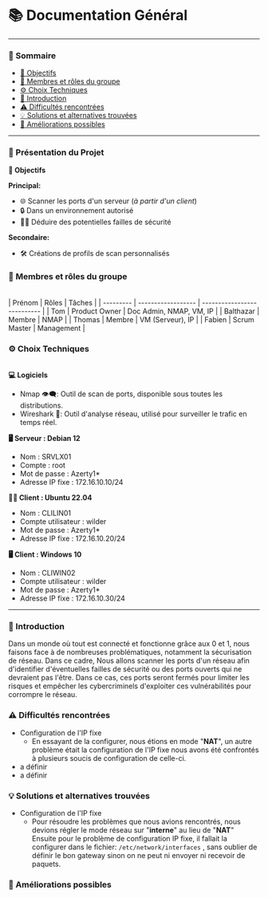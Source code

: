 # 📚 Documentation Général
---
### 📑 Sommaire
- [🎯 Objectifs](#objectifs)
- [👥 Membres et rôles du groupe](#membres-et-rôles-du-groupe)
- [⚙️ Choix Techniques](#choix-techniques)
- [📜 Introduction](#introduction)
- [⚠️ Difficultés rencontrées](#difficultés-rencontrées)
- [💡 Solutions et alternatives trouvées](#solutions-et-alternatives-trouvées)
- [🚀 Améliorations possibles](#améliorations-possibles)
---
### **📝 Présentation du Projet**

**🎯 Objectifs**
<span id="objectifs"></span>  

**Principal:**
- 🌐 Scanner les ports d'un serveur (*à partir d'un client*)
- 🔒 Dans un environnement autorisé
- 🕵️‍♂️ Déduire des potentielles failles de sécurité

**Secondaire:**
- 🛠️ Créations de profils de scan personnalisés

### **👥 Membres et rôles du groupe**
<span id="membres-et-rôles-du-groupe"></span>  
| Prénom    | Rôles              | Tâches                      | 
| --------- | ------------------ | --------------------------- |
| Tom       | Product Owner      | Doc Admin, NMAP, VM, IP     |
| Balthazar | Membre             | NMAP                        |
| Thomas    | Membre             | VM (Serveur), IP            |
| Fabien    | Scrum Master       | Management                  |

### **⚙️ Choix Techniques**
<span id="choix-techniques"></span>  
**💻 Logiciels**
- Nmap 👁️‍🗨️: Outil de scan de ports, disponible sous toutes les distributions.
- Wireshark 🦈: Outil d'analyse réseau, utilisé pour surveiller le trafic en temps réel. 

**🖥️ Serveur : Debian 12**
- Nom : SRVLX01
- Compte : root
- Mot de passe : Azerty1*
- Adresse IP fixe : 172.16.10.10/24

**🧑‍💻 Client : Ubuntu 22.04**
- Nom : CLILIN01
- Compte utilisateur : wilder
- Mot de passe : Azerty1*
- Adresse IP fixe : 172.16.10.20/24

**🖥️ Client : Windows 10**
- Nom : CLIWIN02
- Compte utilisateur : wilder
- Mot de passe : Azerty1*
- Adresse IP fixe : 172.16.10.30/24
---
### **📜 Introduction**
<span id="introduction"></span> 
Dans un monde où tout est connecté et fonctionne grâce aux 0 et 1, nous faisons face à de nombreuses problématiques, notamment la sécurisation de réseau. Dans ce cadre, Nous allons scanner les ports d'un réseau afin d'identifier d'éventuelles failles de sécurité ou des ports ouverts qui ne devraient pas l'être. Dans ce cas, ces ports seront fermés pour limiter les risques et empêcher les cybercriminels d'exploiter ces vulnérabilités pour corrompre le réseau.

### **⚠️ Difficultés rencontrées**
<span id="difficultés-rencontrées"></span>
- Configuration de l'IP fixe
  - En essayant de la configurer, nous étions en mode "**NAT**", un autre problème était la configuration de l'IP fixe nous avons été confrontés à plusieurs soucis de configuration de celle-ci.
- a définir
- a définir 

### **💡 Solutions et alternatives trouvées**
<span id="solutions-et-alternatives-trouvées"></span>
- Configuration de l'IP fixe
  - Pour résoudre les problèmes que nous avions rencontrés, nous devions régler le mode réseau sur "**interne**" au lieu de "**NAT**" Ensuite pour le problème de configuration IP fixe, il fallait la configurer dans le fichier: `/etc/network/interfaces` , sans oublier de définir le bon gateway sinon on ne peut ni envoyer ni recevoir de paquets.

### **🚀 Améliorations possibles**
<span id="améliorations-possibles"></span>
